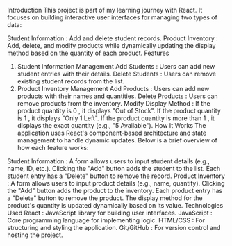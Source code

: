 Introduction
This project is part of my learning journey with React. It focuses on building interactive user interfaces for managing two types of data:

Student Information : Add and delete student records.
Product Inventory : Add, delete, and modify products while dynamically updating the display method based on the quantity of each product.
Features
1. Student Information Management
Add Students : Users can add new student entries with their details.
Delete Students : Users can remove existing student records from the list.
2. Product Inventory Management
Add Products : Users can add new products with their names and quantities.
Delete Products : Users can remove products from the inventory.
Modify Display Method :
If the product quantity is 0 , it displays "Out of Stock".
If the product quantity is 1 , it displays "Only 1 Left".
If the product quantity is more than 1 , it displays the exact quantity (e.g., "5 Available").
How It Works
The application uses React's component-based architecture and state management to handle dynamic updates. Below is a brief overview of how each feature works:

Student Information :
A form allows users to input student details (e.g., name, ID, etc.).
Clicking the "Add" button adds the student to the list.
Each student entry has a "Delete" button to remove the record.
Product Inventory :
A form allows users to input product details (e.g., name, quantity).
Clicking the "Add" button adds the product to the inventory.
Each product entry has a "Delete" button to remove the product.
The display method for the product's quantity is updated dynamically based on its value.
Technologies Used
React : JavaScript library for building user interfaces.
JavaScript : Core programming language for implementing logic.
HTML/CSS : For structuring and styling the application.
Git/GitHub : For version control and hosting the project.